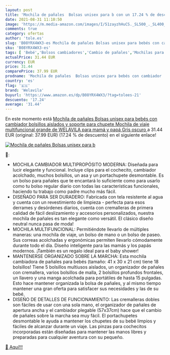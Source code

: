 ```yaml
---
layout: post
title: 'Mochila de pañales  Bolsas unisex para b con un 17.24 % de descuento'
date: 2021-08-31 11:10:50
image: 'https://m.media-amazon.com/images/I/51zayzhHuCS._SL500_._SL400_.jpg'
comments: true
category: ofertas
author: 'tole.es'
slug: 'B08YRX4WX3-es Mochila de pañales Bolsas unisex para bebés con cambiador...'
sku: 'B08YRX4WX3-es'
tags: [ 'Bebé','Bolsos cambiadores','Cambio de pañales','Mochilas para pañales','mochila','welavila', ]
actualPrice: 31.44 EUR
currency: EUR
price: 31.44
comparePrice: 37.99 EUR
prodname: 'Mochila de pañales  Bolsas unisex para bebés con cambiador  bolsillos aislados y soporte para chupete  Mochila de viaje multifuncional grande de WELAVILA para mamá y papá  Gris oscuro '
country: 'es'
flag: '🇪🇸'
brand: 'Welavila'
buyurl: 'https://www.amazon.es/dp/B08YRX4WX3/?tag=tolees-21'
descuento: '17.24'
average: '31.44'
---
```


En este momento está [Mochila de pañales  Bolsas unisex para bebés con cambiador  bolsillos aislados y soporte para chupete  Mochila de viaje multifuncional grande de WELAVILA para mamá y papá  Gris oscuro ](https://www.amazon.es/dp/B08YRX4WX3/?tag=tolees-21) a 31.44 EUR (original: 37.99 EUR) (17.24 %  de descuento) en el siguiente enlace!

[![Mochila de pañales  Bolsas unisex para b](https://m.media-amazon.com/images/I/51zayzhHuCS._SL500_._SL400_.jpg)](https://www.amazon.es/dp/B08YRX4WX3/?tag=tolees-21)

🔎:

- MOCHILA CAMBIADOR MULTIPROPÓSITO MODERNA: Diseñada para lucir elegante y funcional. Incluye clips para el cochecito, cambiador acolchado, muchos bolsillos, un asa y un portachupete desmontable. Es un bolso para pañales que te encantará lo suficiente como para usarlo como tu bolso regular diario con todas las características funcionales, haciendo tu trabajo como padre mucho más fácil.
- DISEÑADO PARA SER DURADERO: Fabricada con tela resistente al agua y cuenta con un revestimiento de limpieza - perfecta para esos derrames y desórdenes diarios, cuenta con cremalleras de primera calidad de fácil deslizamiento y accesorios personalizados, nuestra mochila de pañales es tan elegante como versátil. El clásico diseño neutral nunca pasa de moda!
- MOCHILA MULTIFUNCIONAL: Permitiéndote llevarlo de múltiples maneras: una mochila de viaje, un bolso de mano o un bolso de paseo. Sus correas acolchadas y ergonómicas permiten llevarlo cómodamente durante todo el día. Diseño inteligente para las mamás y los papás modernos. ¡También es un regalo ideal para el baby shower!
- MANTENERSE ORGANIZADO SOBRE LA MARCHA: Esta mochila cambiadora de pañales para bebés (tamaño: 41 x 30 x 21 cm) tiene 18 bolsillos! Tiene 5 bolsillos multiusos aislados, un organizador de pañales con cremallera, varios bolsillos de malla, 2 bolsillos profundos frontales, un llavero y una manga acolchada para portátiles de hasta 15 pulgadas. Esto hace mantener organizada la bolsa de pañales, y al mismo tiempo mantener una gran oferta para satisfacer sus necesidades y las de su bebé.
- DISEÑO DE DETALLES DE FUNCIONAMIENTO: Las cremalleras dobles son fáciles de usar con una sola mano, el organizador de pañales de apertura ancha y el cambiador plegable (57x37cm) hace que el cambio de pañales sobre la marcha sea muy fácil. El portachupetes desmontable le ayuda a mantener los chupetes de su bebé limpios y fáciles de alcanzar durante un viaje. Las pinzas para cochecitos incorporadas están diseñadas para mantener las manos libres y preparadas para cualquier aventura con su pequeño.

[🛒 Aquí!!!](https://www.amazon.es/dp/B08YRX4WX3/?tag=tolees-21)
